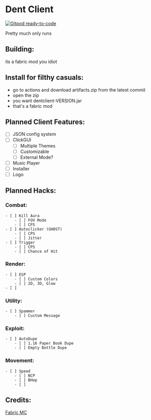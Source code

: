 # Dent Client
[![Gitpod ready-to-code](https://img.shields.io/badge/Gitpod-ready--to--code-blue?logo=gitpod)](https://gitpod.io/#https://github.com/DentClient/Client)

Pretty much only runs

## Building:
its a fabric mod you idiot

## Install for filthy casuals:
- go to actions and download artifacts.zip from the latest commit
- open the zip
- you want dentclient-VERSION.jar
- that's a fabric mod


## Planned Client Features:
- [ ] JSON config system
- [ ] ClickGUI
    - [ ] Multiple Themes
    - [ ] Customizable
    - [ ] External Mode?
- [ ] Music Player
- [ ] Installer
- [ ] Logo

## Planned Hacks:
### Combat:
    - [ ] Kill Aura
        - [ ] FOV Mode
        - [ ] CPS
    - [ ] Autoclicker (GHOST)
        - [ ] CPS
        - [ ] Jitter
    - [ ] Trigger
        - [ ] CPS
        - [ ] Chance of Hit
### Render:
    - [ ] ESP
        - [ ] Custom Colors
        - [ ] 2D, 3D, Glow
    - [ ] 
### Utility:
    - [ ] Spammer
        - [ ] Custom Message
### Exploit:
    - [ ] AutoDupe
        - [ ] 1.16 Paper Book Dupe
        - [ ] Empty Bottle Dupe
### Movement:
    - [ ] Speed
        - [ ] NCP
        - [ ] BHop
        - [ ] 


## Credits:
[Fabric MC](https://fabricmc.net "Fabric")
